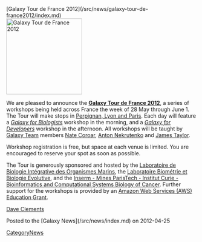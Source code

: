 <div class='newsItemHeader'>[Galaxy Tour de France 2012](/src/news/galaxy-tour-de-france2012/index.md)</div>

<div class='right'><a href='/src/events/galaxy-tour-de-france2012/index.md'><img src="/src/images/logos/GalaxyTourDeFranceMap.png" alt="Galaxy Tour de France 2012" height="200" /></a></div>

We are pleased to announce the **[Galaxy Tour de France 2012](/src/events/galaxy-tour-de-france2012/index.md)**, a series of workshops being held across France the week of 28 May through June 1.  The Tour will make stops in [Perpignan, Lyon and Paris](/src/events/galaxy-tour-de-france2012/index.md#itinerary).  Each day will feature a *[Galaxy for Biologists](/src/events/galaxy-tour-de-france2012/index.md)* workshop in the morning, and a *[Galaxy for Developers](/src/events/galaxy-tour-de-france2012/index.md)* workshop in the afternoon.  All workshops will be taught by [Galaxy Team](/src/galaxy-team/index.md) members [Nate Coroar](/src/nate/index.md), [Anton Nekrutenko](/src/anton/index.md) and [James Taylor](/src/james-taylor/index.md).

Workshop registration is free, but space at each venue is limited.  You are encouraged to reserve your spot as soon as possible.
 
The Tour is generously sponsored and hosted by the [Laboratoire de Biologie Intégrative des Organismes Marins](http://biom.obs-banyuls.fr/fr/index.html), the [Laboratoire Biométrie et Biologie Evolutive](http://lbbe.univ-lyon1.fr/), and the [Inserm - Mines ParisTech - Institut Curie - Bioinformatics and Computational Systems Biology of Cancer](http://u900.curie.fr/).  Further support for the workshops is provided by an [Amazon Web Services (AWS) Education Grant](http://aws.amazon.com/education).

[Dave Clements](/src/dave-clements/index.md)
<div class='newsItemFooter'>Posted to the [Galaxy News](/src/news/index.md) on 2012-04-25</div>

[CategoryNews](/src/category-news/index.md)
